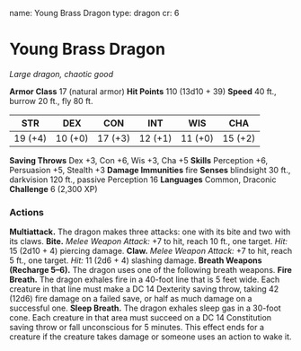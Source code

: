 name: Young Brass Dragon
type: dragon
cr: 6

# Young Brass Dragon
_Large dragon, chaotic good_

**Armor Class** 17 (natural armor)
**Hit Points** 110 (13d10 + 39)
**Speed** 40 ft., burrow 20 ft., fly 80 ft.

| STR     | DEX     | CON     | INT     | WIS     | CHA     |
|---------|---------|---------|---------|---------|---------|
| 19 (+4) | 10 (+0) | 17 (+3) | 12 (+1) | 11 (+0) | 15 (+2) |

**Saving Throws** Dex +3, Con +6, Wis +3, Cha +5
**Skills** Perception +6, Persuasion +5, Stealth +3
**Damage Immunities** fire
**Senses** blindsight 30 ft., darkvision 120 ft., passive Perception 16
**Languages** Common, Draconic
**Challenge** 6 (2,300 XP)

### Actions
**Multiattack.** The dragon makes three attacks: one with its bite and two with its claws.
**Bite.** _Melee Weapon Attack:_ +7 to hit, reach 10 ft., one target. _Hit:_ 15 (2d10 + 4) piercing damage.
**Claw.** _Melee Weapon Attack:_ +7 to hit, reach 5 ft., one target. _Hit:_ 11 (2d6 + 4) slashing damage.
**Breath Weapons (Recharge 5–6).** The dragon uses one of the following breath weapons.
**Fire Breath.** The dragon exhales fire in a 40-foot line that is 5 feet wide. Each creature in that line must make a DC 14 Dexterity saving throw, taking 42 (12d6) fire damage on a failed save, or half as much damage on a successful one.
**Sleep Breath.** The dragon exhales sleep gas in a 30-foot cone. Each creature in that area must succeed on a DC 14 Constitution saving throw or fall unconscious for 5 minutes. This effect ends for a creature if the creature takes damage or someone uses an action to wake it.
